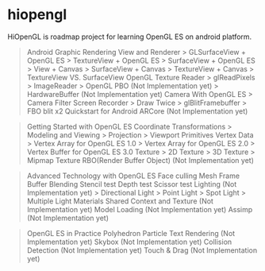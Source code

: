 # hiopengl
HiOpenGL is roadmap project for learning OpenGL ES on android platform.

> Android Graphic Rendering
  > View and Renderer
    > GLSurfaceView + OpenGL ES
    > TextureView + OpenGL ES
    > SurfaceView + OpenGL ES
    > View + Canvas
    > SurfaceView + Canvas
    > TextureView + Canvas
    > TextureView VS. SurfaceView
  > OpenGL Texture Reader
    > glReadPixels
    > ImageReader
    > OpenGL PBO (Not Implementation yet)
    > HardwareBuffer (Not Implementation yet)
  > Camera With OpenGL ES
    > Camera Filter
  > Screen Recorder
    > Draw Twice
    > glBlitFramebuffer
    > FBO blit x2
  > Quickstart for Android ARCore (Not Implementation yet)

> Getting Started with OpenGL ES
  > Coordinate Transformations
    > Modeling and Viewing
    > Projection
    > Viewport
  > Primitives
  > Vertex Data
    > Vertex Array for OpenGL ES 1.0
    > Vertex Array for OpenGL ES 2.0
    > Vertex Buffer for OpenGL ES 3.0
  > Texture
    > 2D Texture
    > 3D Texture
    > Mipmap Texture
  > RBO(Render Buffer Object) (Not Implementation yet)

> Advanced Technology with OpenGL ES
  > Face culling
  > Mesh
  > Frame Buffer
  > Blending
  > Stencil test
  > Depth test
  > Scissor test
  > Lighting (Not Implementation yet)
    > Directional Light
    > Point Light
    > Spot Light
    > Multiple Light
  > Materials
  > Shared Context and Texture (Not Implementation yet)
  > Model Loading (Not Implementation yet)
  > Assimp (Not Implementation yet)

> OpenGL ES in Practice
  > Polyhedron
  > Particle
  > Text Rendering (Not Implementation yet)
  > Skybox (Not Implementation yet)
  > Collision Detection (Not Implementation yet)
  > Touch & Drag (Not Implementation yet)


